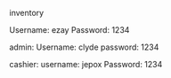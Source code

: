 inventory

Username: ezay
Password: 1234

admin:
Username: clyde
password: 1234

cashier:
username: jepox
Password: 1234